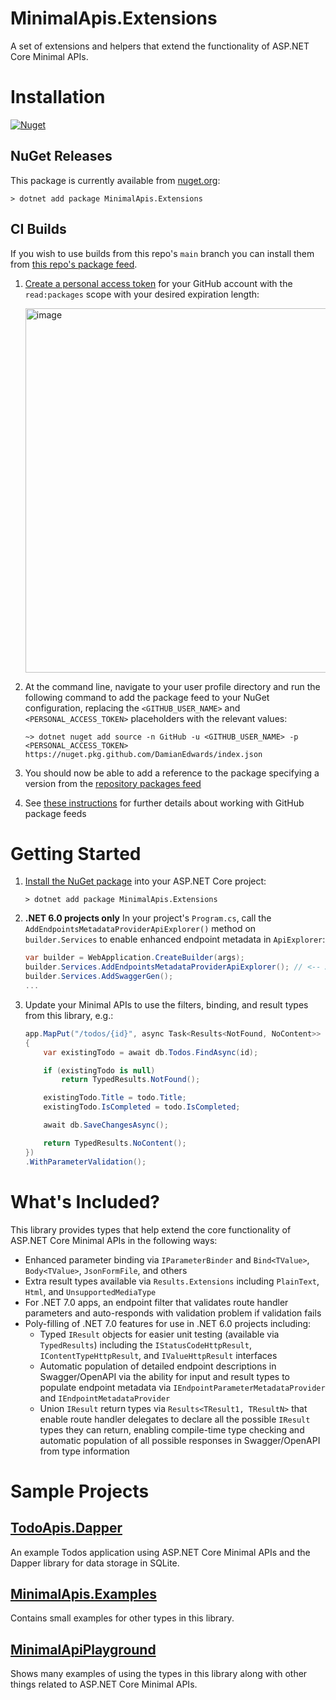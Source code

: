 # MinimalApis.Extensions
A set of extensions and helpers that extend the functionality of ASP.NET Core Minimal APIs.

# Installation
[![Nuget](https://img.shields.io/nuget/v/MinimalApis.Extensions)](https://www.nuget.org/packages/MinimalApis.Extensions/)

## NuGet Releases
This package is currently available from [nuget.org](https://www.nuget.org/packages/MinimalApis.Extensions/):

``` console
> dotnet add package MinimalApis.Extensions
```

## CI Builds
If you wish to use builds from this repo's `main` branch you can install them from [this repo's package feed](https://github.com/DamianEdwards/MinimalApis.Extensions/packages/1064549).

1. [Create a personal access token](https://github.com/settings/tokens/new) for your GitHub account with the `read:packages` scope with your desired expiration length:
    
    [<img width="583" alt="image" src="https://user-images.githubusercontent.com/249088/160220117-7e79822e-a18a-445c-89ff-b3d9ca84892f.png">](https://github.com/settings/tokens/new)
1. At the command line, navigate to your user profile directory and run the following command to add the package feed to your NuGet configuration, replacing the `<GITHUB_USER_NAME>` and `<PERSONAL_ACCESS_TOKEN>` placeholders with the relevant values:
    ``` shell
    ~> dotnet nuget add source -n GitHub -u <GITHUB_USER_NAME> -p <PERSONAL_ACCESS_TOKEN> https://nuget.pkg.github.com/DamianEdwards/index.json
    ```
1. You should now be able to add a reference to the package specifying a version from the [repository packages feed](https://github.com/DamianEdwards/MinimalApis.Extensions/packages/1064549)
1. See [these instructions](https://docs.github.com/en/packages/working-with-a-github-packages-registry/working-with-the-nuget-registry) for further details about working with GitHub package feeds

# Getting Started
1. [Install the NuGet package](#installation) into your ASP.NET Core project:
    ``` shell
    > dotnet add package MinimalApis.Extensions
    ```
1. **.NET 6.0 projects only** In your project's `Program.cs`, call the `AddEndpointsMetadataProviderApiExplorer()` method on `builder.Services` to enable enhanced endpoint metadata in `ApiExplorer`:
    ``` c#
    var builder = WebApplication.CreateBuilder(args);
    builder.Services.AddEndpointsMetadataProviderApiExplorer(); // <-- Add this line in .NET 6.0 projects
    builder.Services.AddSwaggerGen();
    ...
    ```
1. Update your Minimal APIs to use the filters, binding, and result types from this library, e.g.:
    ``` c#
    app.MapPut("/todos/{id}", async Task<Results<NotFound, NoContent>> (int id, Todo todo, TodoDb db) =>
    {
        var existingTodo = await db.Todos.FindAsync(id);

        if (existingTodo is null)
            return TypedResults.NotFound();

        existingTodo.Title = todo.Title;
        existingTodo.IsCompleted = todo.IsCompleted;

        await db.SaveChangesAsync();

        return TypedResults.NoContent();
    })
    .WithParameterValidation();
    ```

# What's Included?
This library provides types that help extend the core functionality of ASP.NET Core Minimal APIs in the following ways:
- Enhanced parameter binding via `IParameterBinder` and `Bind<TValue>`, `Body<TValue>`, `JsonFormFile`, and others
- Extra result types available via `Results.Extensions` including `PlainText`, `Html`, and `UnsupportedMediaType`
- For .NET 7.0 apps, an endpoint filter that validates route handler parameters and auto-responds with validation problem if validation fails 
- Poly-filling of .NET 7.0 features for use in .NET 6.0 projects including:
  - Typed `IResult` objects for easier unit testing (available via `TypedResults`) including the `IStatusCodeHttpResult`, `IContentTypeHttpResult`, and `IValueHttpResult` interfaces
  - Automatic population of detailed endpoint descriptions in Swagger/OpenAPI via the ability for input and result types to populate endpoint metadata via `IEndpointParameterMetadataProvider` and `IEndpointMetadataProvider`
  - Union `IResult` return types via `Results<TResult1, TResultN>` that enable route handler delegates to declare all the possible `IResult` types they can return, enabling compile-time type checking and automatic population of all possible responses in Swagger/OpenAPI from type information

# Sample Projects
## [TodoApis.Dapper](https://github.com/DamianEdwards/MinimalApis.Extensions/tree/main/samples/TodosApi.Dapper)
An example Todos application using ASP.NET Core Minimal APIs and the Dapper library for data storage in SQLite.

## [MinimalApis.Examples](https://github.com/DamianEdwards/MinimalApis.Extensions/tree/main/samples/MinimalApis.Examples)
Contains small examples for other types in this library.

## [MinimalApiPlayground](https://github.com/DamianEdwards/MinimalApiPlayground)
Shows many examples of using the types in this library along with other things related to ASP.NET Core Minimal APIs.
